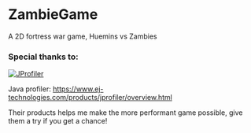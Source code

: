 # ZambieGame
A 2D fortress war game, Huemins vs Zambies


### Special thanks to:

[![JProfiler](https://www.ej-technologies.com/images/product_banners/jprofiler_large.png)]()

Java profiler: https://www.ej-technologies.com/products/jprofiler/overview.html 
 
Their products helps me make the more performant game possible, give them a try if you get a chance!
